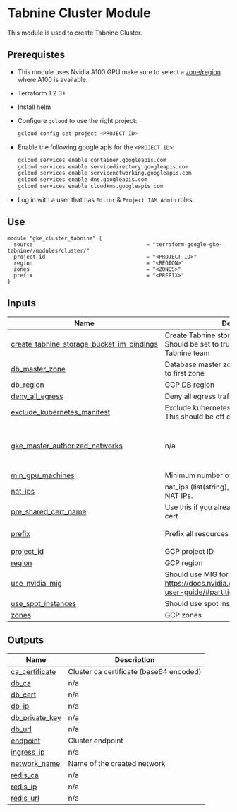 # Tabnine Cluster Module

This module is used to create Tabnine Cluster.

## Prerequistes

- This module uses Nvidia A100 GPU make sure to select a [zone/region](https://cloud.google.com/compute/docs/gpus/gpu-regions-zones) where A100 is available.
- Terraform 1.2.3+
- Install [helm](https://helm.sh/)
- Configure `gcloud` to use the right project:

  ```bash
  gcloud config set project <PROJECT ID>
  ```

- Enable the following google apis for the `<PROJECT ID>`:

  ```bash
  gcloud services enable container.googleapis.com
  gcloud services enable servicedirectory.googleapis.com
  gcloud services enable servicenetworking.googleapis.com
  gcloud services enable dns.googleapis.com
  gcloud services enable cloudkms.googleapis.com
  ```

- Log in with a user that has `Editor` & `Project IAM Admin` roles.

## Use

```hcl
module "gke_cluster_tabnine" {
  source                                    = "terraform-google-gke-tabnine//modules/cluster/"
  project_id                                = "<PROJECT-ID>"
  region                                    = "<REGION>"
  zones                                     = "<ZONES>"
  prefix                                    = "<PREFIX>"
}
```

<!-- BEGIN_TF_DOCS -->
## Inputs

| Name | Description | Type | Default | Required |
|------|-------------|------|---------|:--------:|
| <a name="input_create_tabnine_storage_bucket_im_bindings"></a> [create\_tabnine\_storage\_bucket\_im\_bindings](#input\_create\_tabnine\_storage\_bucket\_im\_bindings) | Create Tabnine storage bucket im bindings. Should be set to true only when run by Tabnine team | `bool` | `false` | no |
| <a name="input_db_master_zone"></a> [db\_master\_zone](#input\_db\_master\_zone) | Database master zone. If not set, will default to first zone | `string` | `null` | no |
| <a name="input_db_region"></a> [db\_region](#input\_db\_region) | GCP DB region | `string` | `""` | no |
| <a name="input_deny_all_egress"></a> [deny\_all\_egress](#input\_deny\_all\_egress) | Deny all egress traffic | `bool` | `true` | no |
| <a name="input_exclude_kubernetes_manifest"></a> [exclude\_kubernetes\_manifest](#input\_exclude\_kubernetes\_manifest) | Exclude kubernetes manifest installations. This should be off during initial installation | `bool` | `false` | no |
| <a name="input_gke_master_authorized_networks"></a> [gke\_master\_authorized\_networks](#input\_gke\_master\_authorized\_networks) | n/a | <pre>list(object({<br>    cidr_block   = string,<br>    display_name = string<br>  }))</pre> | n/a | yes |
| <a name="input_min_gpu_machines"></a> [min\_gpu\_machines](#input\_min\_gpu\_machines) | Minimum number of GPU instances | `number` | `1` | no |
| <a name="input_nat_ips"></a> [nat\_ips](#input\_nat\_ips) | nat\_ips (list(string), optional): Self-links of NAT IPs. | `list(string)` | `[]` | no |
| <a name="input_pre_shared_cert_name"></a> [pre\_shared\_cert\_name](#input\_pre\_shared\_cert\_name) | Use this if you already uploaded a pre-shared cert | `string` | `null` | no |
| <a name="input_prefix"></a> [prefix](#input\_prefix) | Prefix all resources names | `string` | `"tabnine-self-hosted"` | no |
| <a name="input_project_id"></a> [project\_id](#input\_project\_id) | GCP project ID | `string` | n/a | yes |
| <a name="input_region"></a> [region](#input\_region) | GCP region | `string` | n/a | yes |
| <a name="input_use_nvidia_mig"></a> [use\_nvidia\_mig](#input\_use\_nvidia\_mig) | Should use MIG for the GPU (see https://docs.nvidia.com/datacenter/tesla/mig-user-guide/#partitioning) | `bool` | `false` | no |
| <a name="input_use_spot_instances"></a> [use\_spot\_instances](#input\_use\_spot\_instances) | Should use spot instances | `bool` | `false` | no |
| <a name="input_zones"></a> [zones](#input\_zones) | GCP zones | `list(string)` | n/a | yes |

## Outputs

| Name | Description |
|------|-------------|
| <a name="output_ca_certificate"></a> [ca\_certificate](#output\_ca\_certificate) | Cluster ca certificate (base64 encoded) |
| <a name="output_db_ca"></a> [db\_ca](#output\_db\_ca) | n/a |
| <a name="output_db_cert"></a> [db\_cert](#output\_db\_cert) | n/a |
| <a name="output_db_ip"></a> [db\_ip](#output\_db\_ip) | n/a |
| <a name="output_db_private_key"></a> [db\_private\_key](#output\_db\_private\_key) | n/a |
| <a name="output_db_url"></a> [db\_url](#output\_db\_url) | n/a |
| <a name="output_endpoint"></a> [endpoint](#output\_endpoint) | Cluster endpoint |
| <a name="output_ingress_ip"></a> [ingress\_ip](#output\_ingress\_ip) | n/a |
| <a name="output_network_name"></a> [network\_name](#output\_network\_name) | Name of the created network |
| <a name="output_redis_ca"></a> [redis\_ca](#output\_redis\_ca) | n/a |
| <a name="output_redis_ip"></a> [redis\_ip](#output\_redis\_ip) | n/a |
| <a name="output_redis_url"></a> [redis\_url](#output\_redis\_url) | n/a |
<!-- END_TF_DOCS -->